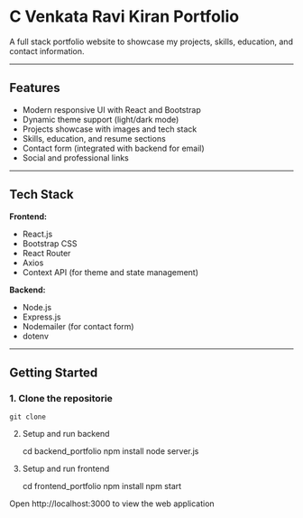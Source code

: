 
# C Venkata Ravi Kiran Portfolio

A full stack portfolio website to showcase my projects, skills, education, and contact information.

---

## Features

- Modern responsive UI with React and Bootstrap
- Dynamic theme support (light/dark mode)
- Projects showcase with images and tech stack
- Skills, education, and resume sections
- Contact form (integrated with backend for email)
- Social and professional links

---

## Tech Stack

**Frontend:**  
- React.js  
- Bootstrap CSS  
- React Router  
- Axios  
- Context API (for theme and state management)

**Backend:**  
- Node.js  
- Express.js  
- Nodemailer (for contact form)  
- dotenv

---

## Getting Started

### 1. Clone the repositorie

    git clone  

2. Setup and run backend
   
    cd backend_portfolio
    npm install
    node server.js

3. Setup and run frontend

    cd frontend_portfolio
    npm install
    npm start 

Open http://localhost:3000 to view the web application 

